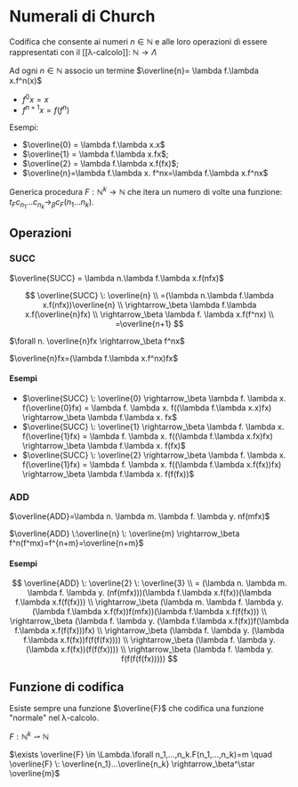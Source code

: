 # Numerali di Church

Codifica che consente ai numeri $n \in \mathbb{N}$ e alle loro operazioni di essere rappresentati con il [[λ-calcolo]]: $\mathbb{N}\longrightarrow\Lambda$

Ad ogni $n \in \mathbb{N}$ associo un termine $\overline{n}= \lambda f.\lambda x.f^n(x)$

- $f^0x = x$
- $f^{n+1}x = f(f^n)$

Esempi:

- $\overline{0} = \lambda f.\lambda x.x$
- $\overline{1} = \lambda f.\lambda x.fx$;
- $\overline{2} = \lambda f.\lambda x.f(fx)$;
- $\overline{n}=\lambda f.\lambda x. f^nx=\lambda f.\lambda x.f^nx$

Generica procedura $F: \mathbb{N}^k\longrightarrow\mathbb{N}$ che itera un numero di volte una funzione: $t_Fc_{n_1}…c_{n_k}\longrightarrow_\beta c_F(n_1…n_k)$.

## Operazioni

### SUCC

$\overline{SUCC} = \lambda n.\lambda f.\lambda x.f(nfx)$

 $$
\overline{SUCC} \: \overline{n} \\
=(\lambda n.\lambda f.\lambda x.f(nfx))\overline{n} \\
\rightarrow_\beta \lambda f.\lambda x.f(\overline{n}fx) \\
\rightarrow_\beta \lambda f. \lambda x.f(f^nx) \\
=\overline{n+1}
$$

$\forall n. \overline{n}fx \rightarrow_\beta f^nx$

$\overline{n}fx=(\lambda f.\lambda x.f^nx)fx$

#### Esempi

* $\overline{SUCC} \: \overline{0} \rightarrow_\beta \lambda f. \lambda x. f(\overline{0}fx) = \lambda f. \lambda x. f((\lambda f.\lambda x.x)fx) \rightarrow_\beta \lambda f.\lambda x. fx$
* $\overline{SUCC} \: \overline{1} \rightarrow_\beta \lambda f. \lambda x. f(\overline{1}fx) = \lambda f. \lambda x. f((\lambda f.\lambda x.fx)fx) \rightarrow_\beta \lambda f.\lambda x. f(fx)$
* $\overline{SUCC} \: \overline{2} \rightarrow_\beta \lambda f. \lambda x. f(\overline{1}fx) = \lambda f. \lambda x. f((\lambda f.\lambda x.f(fx))fx) \rightarrow_\beta \lambda f.\lambda x. f(f(fx))$

### ADD

$\overline{ADD}=\lambda n. \lambda m. \lambda f. \lambda y. nf(mfx)$

$\overline{ADD} \:\overline{n} \: \overline{m} \rightarrow_\beta f^n(f^mx)=f^{n+m}=\overline{n+m}$

#### Esempi

$$
\overline{ADD} \: \overline{2} \: \overline{3} \\
= (\lambda n. \lambda m. \lambda f. \lambda y. (nf(mfx)))(\lambda f.\lambda x.f(fx))(\lambda f.\lambda x.f(f(fx))) \\
\rightarrow_\beta (\lambda m. \lambda f. \lambda y. (\lambda f.\lambda x.f(fx))f(mfx))(\lambda f.\lambda x.f(f(fx))) \\
\rightarrow_\beta (\lambda f. \lambda y. (\lambda f.\lambda x.f(fx))f(\lambda f.\lambda x.f(f(fx)))fx) \\
\rightarrow_\beta (\lambda f. \lambda y. (\lambda f.\lambda x.f(fx))f(f(f(fx)))) \\
\rightarrow_\beta (\lambda f. \lambda y. (\lambda x.f(fx))(f(f(fx)))) \\
\rightarrow_\beta (\lambda f. \lambda y. f(f(f(f(fx)))))
$$

## Funzione di codifica

Esiste sempre una funzione $\overline{F}$ che codifica una funzione "normale" nel λ-calcolo.

$F: \mathbb{N}^k \rightharpoonup \mathbb{N}$

$\exists \overline{F} \in \Lambda.\forall n_1,...,n_k.F(n_1,...,n_k)=m \quad \overline{F} \: \overline{n_1}...\overline{n_k} \rightarrow_\beta^\star \overline{m}$

